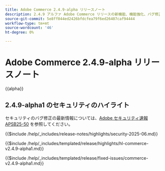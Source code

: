 ```yaml
---
title: Adobe Commerce 2.4.9-alpha リリースノート
description: 2.4.9 アルファ Adobe Commerce リリースの新機能、機能強化、バグ修正および既知の問題について説明します。
source-git-commit: 5e8ff044ed2426bfdcfea79f6ed26407caf94444
workflow-type: tm+mt
source-wordcount: '46'
ht-degree: 0%

---
```



# Adobe Commerce 2.4.9-alpha リリースノート

{{alpha}}

## 2.4.9-alpha1 のセキュリティのハイライト

セキュリティのバグ修正の最新情報については、[Adobe セキュリティ速報 APSB25-50](https://helpx.adobe.com/jp/security/products/magento/apsb25-50.html) を参照してください。

{{$include /help/_includes/release-notes/highlights/security-2025-06.md}}

<!-- Highlights in v2.4.9-alpha1 -->

{{$include /help/_includes/templated/release/highlights/hl-commerce-v2.4.9-alpha1.md}}

<!-- Fixed issues in v2.4.9-alpha1 -->

{{$include /help/_includes/templated/release/fixed-issues/commerce-v2.4.9-alpha1.md}}

